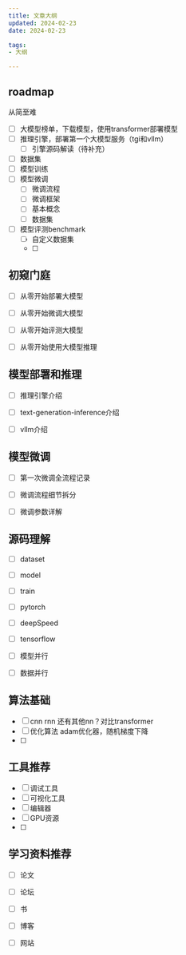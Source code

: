 ```yaml
---
title: 文章大纲
updated: 2024-02-23
date: 2024-02-23

tags:
- 大纲

---
```




## roadmap

从简至难

- [ ] 大模型榜单，下载模型，使用transformer部署模型
- [ ] 推理引擎，部署第一个大模型服务（tgi和vllm）
  - [ ] 引擎源码解读（待补充）
- [ ] 数据集
- [ ] 模型训练
- [ ] 模型微调
  - [ ] 微调流程
  - [ ] 微调框架
  - [ ] 基本概念
  - [ ] 数据集
- [ ] 模型评测benchmark
  - [ ] 自定义数据集
  - [ ] 



## 初窥门庭

- [ ] 从零开始部署大模型
- [ ] 从零开始微调大模型
- [ ] 从零开始评测大模型
- [ ] 从零开始使用大模型推理



## 模型部署和推理

- [ ] 推理引擎介绍
- [ ] text-generation-inference介绍
- [ ] vllm介绍



## 模型微调

- [ ] 第一次微调全流程记录
- [ ] 微调流程细节拆分
- [ ] 微调参数详解



## 源码理解

- [ ] dataset
- [ ] model
- [ ] train
- [ ] pytorch
- [ ] deepSpeed
- [ ] tensorflow
- [ ] 模型并行
- [ ] 数据并行



## 算法基础

- [ ] cnn rnn 还有其他nn？对比transformer
- [ ] 优化算法 adam优化器，随机梯度下降
- [ ] 



## 工具推荐

- [ ] 调试工具
- [ ] 可视化工具
- [ ] 编辑器
- [ ] GPU资源
- [ ] 



## 学习资料推荐

- [ ] 论文
- [ ] 论坛
- [ ] 书
- [ ] 博客
- [ ] 网站



















